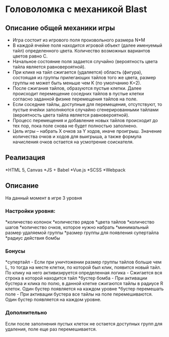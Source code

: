 # Головоломка с механикой Blast

## Описание общей механики игры

* Игра состоит из игрового поля произвольного размера N*M
*  В каждой ячейке поля находится игровой объект (далее именуемый тайл) определенного цвета. Количество возможных вариантов цветов равно C. 
* Начальное состояние поля задается случайно (вероятность цвета тайла является равновероятной). 
* При клике на тайл сжигается (удаляется) область (фигура), состоящая из группы прилегающих тайлов того же цвета, размер группы не может быть меньше чем K (по умолчанию K=2). 
* После сжигания тайлов, образуются пустые клетки. Далее происходит перемещение соседних тайлов в пустые клетки согласно заданной физике перемещения тайлов на поле. 
* Если соседние тайлы, доступные для перемещения, отсутствуют, то пустые ячейки заполняются случайно сгенерированными тайлами (вероятность цвета тайла является равновероятной).
* Процесс перемещения и добавление новых тайлов происходит до тех пор, пока поле снова не будет полностью заполнено.
* Цель игры – набрать X очков за Y ходов, иначе проигрыш. Значение количества очков и ходов для выигрыша, а также формула начисления очков остается на усмотрение соискателя.

## Реализация

*HTML 5, Canvas
*JS + Babel
*Vue.js
*SCSS
*Webpack

## Описание
На данный момент в игре 3 уровня

### Настройки уровня:

*количество колонок
*количество рядов
*цвета тайлов
*количество шагов
*количество очков, которое нужно набрать
*минимальный размер удаляемой группы
*размер группы для появления супертайла
*радиус действия бомбы
    
### Бонусы

*супертайл - Если при уничтожении размер группы тайлов больше чем L, то тогда на месте клетки, по которой был клик, появится новый тайл. По клику на него активизируется определенная логика - Сжигается вся строка в которой находится тайл
*бустер бомба - При активации бустера и клика по полю, в данной клетке сжигаются тайлы в радиусе R клеток. Один бустер появляется на каждом уровне
*бустер перемешать поле -  При активации бустера все тайлы на поле перемешиваются. Один бустер появляется на каждом уровне.
    
### Дополнительно
Если после заполнения пустых клеток не остается доступных групп для удаления, поле еще раз перемешивается.
